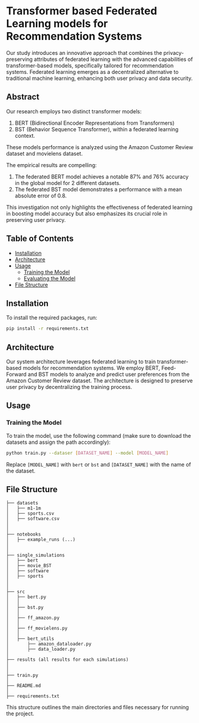# Transformer based Federated Learning models for Recommendation Systems

Our study introduces an innovative approach that combines the privacy-preserving attributes of federated learning with the advanced capabilities of transformer-based models, specifically tailored for recommendation systems. Federated learning emerges as a decentralized alternative to traditional machine learning, enhancing both user privacy and data security. 

## Abstract

Our research employs two distinct transformer models: 
1. BERT (Bidirectional Encoder Representations from Transformers)
2. BST (Behavior Sequence Transformer), within a federated learning context.

These models performance is analyzed using the Amazon Customer Review dataset and movielens dataset. 


The empirical results are compelling: 
1. The federated BERT model achieves a notable 87% and 76% accuracy in the global model for 2 different datasets.
2. The federated BST model demonstrates a performance with a mean absolute error of 0.8. 

This investigation not only highlights the effectiveness of federated learning in boosting model accuracy but also emphasizes its crucial role in preserving user privacy. 

## Table of Contents

- [Installation](#installation)
- [Architecture](#architecture)
- [Usage](#usage)
  - [Training the Model](#training-the-model)
  - [Evaluating the Model](#evaluating-the-model)
- [File Structure](#file-structure)

## Installation

To install the required packages, run:
```bash
pip install -r requirements.txt
```

## Architecture

Our system architecture leverages federated learning to train transformer-based models for recommendation systems. We employ BERT, Feed-Forward and BST models to analyze and predict user preferences from the Amazon Customer Review dataset. The architecture is designed to preserve user privacy by decentralizing the training process.

## Usage

### Training the Model

To train the model, use the following command (make sure to download the datasets and assign the path accordingly):

```bash
python train.py --dataser [DATASET_NAME] --model [MODEL_NAME] 
```
Replace `[MODEL_NAME]` with `bert` or `bst` and `[DATASET_NAME]` with the name of the dataset.


## File Structure

```
├── datasets
│   ├── m1-1m
│   ├── sports.csv
│   ├── software.csv
│
│  
├── notebooks
│   ├── example_runs (...)
│
│  
├── single_simulations
│   ├── bert
│   ├── movie_BST
│   ├── software
│   ├── sports
│
│   
├── src
│   ├── bert.py
│   │
│   ├── bst.py
│   │
│   ├── ff_amazon.py
│   │
│   ├── ff_movielens.py
│   │
│   ├── bert_utils
│       ├── amazon_dataloader.py
│       ├── data_loader.py
│
├── results (all results for each simulations)
│ 
│ 
├── train.py
│   
├── README.md
│   
├── requirements.txt
```

This structure outlines the main directories and files necessary for running the project.


